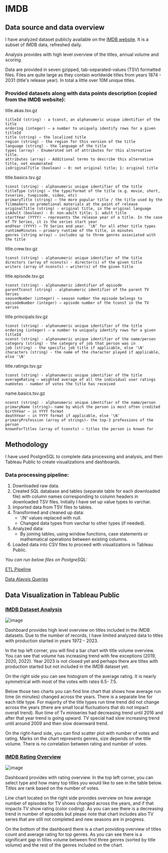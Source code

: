 # IMDB

## Data source and data overview

I have analyzed dataset publicly available on the [IMDB website](https://developer.imdb.com/non-commercial-datasets/). It is a subset of IMDB data, refreshed daily.

Analysis provides with high level overview of the titles, annual volume and scoring.

Data are provided in seven gzipped, tab-separated-values (TSV) formatted files. Files are quite large as they contain worldwide titles from years 1874 - 2031 (title's release year). In total a little over 10M unique titles.

### Provided datasets along with data points description (copied from the IMDB website):

title.akas.tsv.gz

    titleId (string) - a tconst, an alphanumeric unique identifier of the title
    ordering (integer) – a number to uniquely identify rows for a given titleId
    title (string) – the localized title
    region (string) - the region for this version of the title
    language (string) - the language of the title
    types (array) - Enumerated set of attributes for this alternative title. 
    attributes (array) - Additional terms to describe this alternative title, not enumerated
    isOriginalTitle (boolean) – 0: not original title; 1: original title

title.basics.tsv.gz

    tconst (string) - alphanumeric unique identifier of the title
    titleType (string) – the type/format of the title (e.g. movie, short, tvseries, tvepisode, video, etc)
    primaryTitle (string) – the more popular title / the title used by the filmmakers on promotional materials at the point of release
    originalTitle (string) - original title, in the original language
    isAdult (boolean) - 0: non-adult title; 1: adult title
    startYear (YYYY) – represents the release year of a title. In the case of TV Series, it is the series start year
    endYear (YYYY) – TV Series end year. ‘\N’ for all other title types
    runtimeMinutes – primary runtime of the title, in minutes
    genres (string array) – includes up to three genres associated with the title

title.crew.tsv.gz

    tconst (string) - alphanumeric unique identifier of the title
    directors (array of nconsts) - director(s) of the given title
    writers (array of nconsts) – writer(s) of the given title

title.episode.tsv.gz

    tconst (string) - alphanumeric identifier of episode
    parentTconst (string) - alphanumeric identifier of the parent TV Series
    seasonNumber (integer) – season number the episode belongs to
    episodeNumber (integer) – episode number of the tconst in the TV series

title.principals.tsv.gz

    tconst (string) - alphanumeric unique identifier of the title
    ordering (integer) – a number to uniquely identify rows for a given titleId
    nconst (string) - alphanumeric unique identifier of the name/person
    category (string) - the category of job that person was in
    job (string) - the specific job title if applicable, else '\N'
    characters (string) - the name of the character played if applicable, else '\N'

title.ratings.tsv.gz

    tconst (string) - alphanumeric unique identifier of the title
    averageRating – weighted average of all the individual user ratings
    numVotes - number of votes the title has received

name.basics.tsv.gz

    nconst (string) - alphanumeric unique identifier of the name/person
    primaryName (string)– name by which the person is most often credited
    birthYear – in YYYY format
    deathYear – in YYYY format if applicable, else '\N'
    primaryProfession (array of strings)– the top-3 professions of the person
    knownForTitles (array of tconsts) – titles the person is known for

## Methodology

I have used PostgreSQL to complete data processing and analysis, and then Tableau Public to create visualizations and dashboards.

### Data processing pipeline:

1. Downloaded raw data.
2. Created SQL database and tables (separate table for each downloaded file) with column names corresponding to column headers in downloaded TSV files. Initially I have set up value types to varchar.
3. Imported data from TSV files to tables.
4. Transformed and cleaned up data:
    - '/N' values replaced with null.
    - Changed data types from varchar to other types (if needed).
5. Analyzed data:
    - By joining tables, using window functions, case statements or mathematical operations between existing columns.
6. Loaded data into CSV files to proceed with visualizations in Tableau Public.

_You can run below files on PostgreSQL:_

[ETL Pipeline](ETL_Queries.sql)

[Data Alaysis Queries](Data_Analysis_Queries.sql)

## Data Visualization in Tableau Public

### [IMDB Dataset Analysis](https://public.tableau.com/app/profile/ilona.warych/viz/IMDBDatasetAnalysis_17000212313630/IMDBDatasetAnalysis)

![image](https://github.com/iwarych/IMDB/assets/59580976/9992fc24-bd51-4c23-8bb8-7bccd50c5f96)

Dashboard provides high level overview on titles included in the IMDB datasets. Due to the number of records, I have limited analyzed data to titles with production started in years 1972 - 2023.

In the top left corner, you will find a bar chart with title volume overview. You can see that volume has increasing trend with few exceptions (2019, 2020, 2022). Year 2023 is not closed yet and perhaps there are titles with production started but not included in the IMDB dataset yet.

On the right side you can see histogram of the average rating. It is nearly symmetrical with most of the votes with rates 6.5- 7.5.

Below those two charts you can find line chart that shows how average run time (in minutes) changed across the years. There is a separate line for each title type. For majority of the title types run time trend did not change across the years (there are small local fluctuations that do not impact overall trend). Run time of Tv miniseries had decreasing trend until 2016 and after that year trend is going upward. TV special had slow increasing trend until around 2009 and then slow downward trend.

On the right-hand side, you can find scatter plot with number of votes and rating. Marks on the chart represents genres, size depends on the title volume. There is no correlation between rating and number of votes.

### [IMDB Rating Overview](https://public.tableau.com/app/profile/ilona.warych/viz/IMDBRatingOverview/IMDBRatingOverview)

![image](https://github.com/iwarych/IMDB/assets/59580976/3dc581a1-8948-466d-aee9-d659fa051842)


Dashboard provides with rating overview. 
In the top left corner, you can select type and how many top titles you would like to see in the table below. Titles are rank based on the number of votes.

Line chart located on the right side provides overview on how average number of episodes for TV shows changed across the years, and if that impacts TV show rating (color coding). As you can see there is a decreasing trend in number of episodes but please note that chart includes also TV series that are still not completed and new seasons are in progress.

On the bottom of the dashboard there is a chart providing overview of titles count and average rating for top genres. As you can see there is a significant gap in titles volume between first three genres (sorted by title volume) and the rest of the genres included on the chart.


